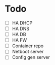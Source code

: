 # Todo
- [ ] HA DHCP
- [ ] HA DNS
- [ ] HA DB
- [ ] HA FW
- [ ] Container repo
- [ ] Netboot server
- [ ] Config gen server

